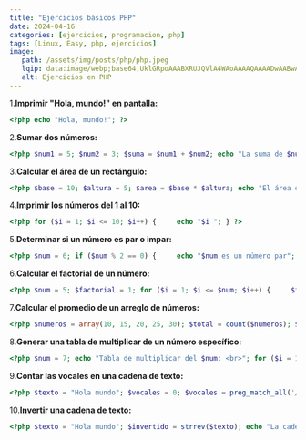 ```yaml
---
title: "Ejercicios básicos PHP"
date: 2024-04-16
categories: [ejercicios, programacion, php]
tags: [Linux, Easy, php, ejercicios]
image:
   path: /assets/img/posts/php/php.jpeg
   lqip: data:image/webp;base64,UklGRpoAAABXRUJQVlA4WAoAAAAQAAAADwAABwAAQUxQSDIAAAARL0AmbZurm>
   alt: Ejercicios en PHP
---
```


1.**Imprimir "Hola, mundo!" en pantalla:**

```php
<?php echo "Hola, mundo!"; ?>
```

2.**Sumar dos números:**

```php
<?php $num1 = 5; $num2 = 3; $suma = $num1 + $num2; echo "La suma de $num1 y $num2 es: $suma"; ?>
```

3.**Calcular el área de un rectángulo:**

```php
<?php $base = 10; $altura = 5; $area = $base * $altura; echo "El área del rectángulo es: $area"; ?>
```
4.**Imprimir los números del 1 al 10:**

```php
<?php for ($i = 1; $i <= 10; $i++) {     echo "$i "; } ?>
```

5.**Determinar si un número es par o impar:**

```php
<?php $num = 6; if ($num % 2 == 0) {     echo "$num es un número par"; } else {     echo "$num es un número impar"; } ?>
```

6.**Calcular el factorial de un número:**

```php
<?php $num = 5; $factorial = 1; for ($i = 1; $i <= $num; $i++) {     $factorial *= $i; } echo "El factorial de $num es: $factorial"; ?>
```

7.**Calcular el promedio de un arreglo de números:**

```php
<?php $numeros = array(10, 15, 20, 25, 30); $total = count($numeros); $suma = array_sum($numeros); $promedio = $suma / $total; echo "El promedio de los números es: $promedio"; ?>
```

8.**Generar una tabla de multiplicar de un número específico:**

```php
<?php $num = 7; echo "Tabla de multiplicar del $num: <br>"; for ($i = 1; $i <= 10; $i++) {     echo "$num x $i = " . ($num * $i) . "<br>"; } ?>
```

9.**Contar las vocales en una cadena de texto:**

```php
<?php $texto = "Hola mundo"; $vocales = 0; $vocales = preg_match_all('/[aeiouAEIOU]/', $texto); echo "El número de vocales en '$texto' es: $vocales"; ?>
```

10.**Invertir una cadena de texto:**

```php
<?php $texto = "Hola mundo"; $invertido = strrev($texto); echo "La cadena invertida es: $invertido"; ?>
```
